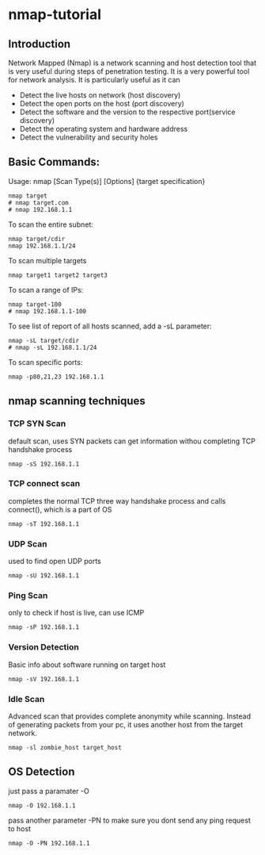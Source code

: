# nmap-tutorial
## Introduction
Network Mapped (Nmap) is a network scanning and host detection tool that is very useful during steps of penetration testing. It is a very powerful tool for network analysis.
It is particularly useful as it can
  * Detect the live hosts on network (host discovery)
  * Detect the open ports on the host (port discovery)
  * Detect the software and the version to the respective port(service discovery)
  * Detect the operating system and hardware address
  * Detect the vulnerability and security holes

## Basic Commands:
Usage: nmap [Scan Type(s)] [Options] {target specification}
```
nmap target
# nmap target.com
# nmap 192.168.1.1
```
To scan the entire subnet:
```
nmap target/cdir
nmap 192.168.1.1/24
```
To scan multiple targets
```
nmap target1 target2 target3
```
To scan a range of IPs:
```
nmap target-100
# nmap 192.168.1.1-100
```
To see list of report of all hosts scanned, add a -sL parameter:
```
nmap -sL target/cdir
# nmap -sL 192.168.1.1/24
```
To scan specific ports:
```
nmap -p80,21,23 192.168.1.1
```
## nmap scanning techniques
### TCP SYN Scan
default scan, uses SYN packets
can get information withou completing TCP handshake process
```
nmap -sS 192.168.1.1
```

### TCP connect scan
completes the normal TCP three way handshake process
and calls connect(), which is a part of OS
```
nmap -sT 192.168.1.1
```

### UDP Scan
used to find open UDP ports
```
nmap -sU 192.168.1.1
```

### Ping Scan
only to check if host is live, can use ICMP
```
nmap -sP 192.168.1.1
```

### Version Detection
Basic info about software running on target host
```
nmap -sV 192.168.1.1
```

### Idle Scan
Advanced scan that provides complete anonymity while scanning.
Instead of generating packets from your pc, it uses another host from the target network.
```
nmap -sl zombie_host target_host
```

## OS Detection
just pass a paramater -O
```
nmap -O 192.168.1.1
```
pass another parameter -PN to make sure you dont send any ping request to host
```
nmap -O -PN 192.168.1.1
```
